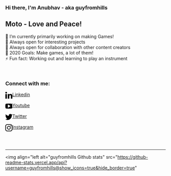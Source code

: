 ### Hi there, I'm Anubhav - aka guyfromhills 

## Moto - Love and Peace!
🔭 I’m currently primarily working on making Games!<br/>
🌱 Always open for interesting projects <br/>
👯 Always open for collaboration with other content creators <br/>
🥅 2020 Goals: Make games, a lot of them! <br/>
⚡ Fun fact: Working out and learning to play an instrument <br/>
 
 <br/>
 
### Connect with me:
<img align="left" width="22px" src="images/linkedin-letters.svg">[Linkedin](https://www.linkedin.com/in/guyfromhills/)    
<br/>
<img align="left" width="22px" src="images/youtube-logo.svg">[Youtube](https://www.youtube.com/channel/UCY9wK6W6rzvGNxidxC7Tgiw?view_as=subscriber) <br/>
<br/>
<img align="left" width="22px" src="images/twitter-black-shape.svg">[Twitter](https://twitter.com/guyfromhills)   <br/>
<br/>
<img align="left" width="22px" src="images/instagram-logo.svg">[Instagram](https://www.instagram.com/guyfromhills/?hl=en)  


<br/>
<br/>

---

<img align="left alt="guyfromhills Github stats" src="https://github-readme-stats.vercel.app/api?username=guyfromhills@show_icons=true&hide_border=true"


